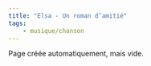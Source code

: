 ```yaml
---
title: "Elsa - Un roman d’amitié"
tags:
    - musique/chanson
---
```


Page créée automatiquement, mais vide.
